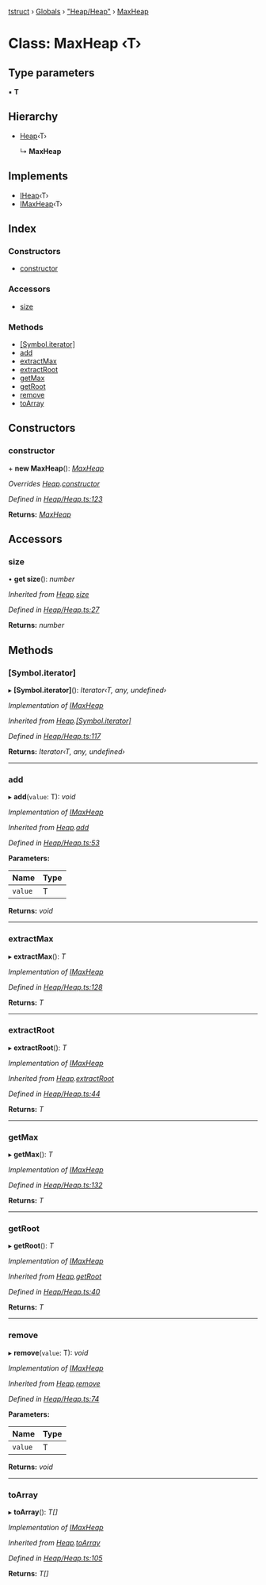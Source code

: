 [tstruct](../README.md) › [Globals](../globals.md) › ["Heap/Heap"](../modules/_heap_heap_.md) › [MaxHeap](_heap_heap_.maxheap.md)

# Class: MaxHeap ‹**T**›

## Type parameters

▪ **T**

## Hierarchy

* [Heap](_heap_heap_.heap.md)‹T›

  ↳ **MaxHeap**

## Implements

* [IHeap](../interfaces/_heap_heap_.iheap.md)‹T›
* [IMaxHeap](../interfaces/_heap_heap_.imaxheap.md)‹T›

## Index

### Constructors

* [constructor](_heap_heap_.maxheap.md#constructor)

### Accessors

* [size](_heap_heap_.maxheap.md#size)

### Methods

* [[Symbol.iterator]](_heap_heap_.maxheap.md#[symbol.iterator])
* [add](_heap_heap_.maxheap.md#add)
* [extractMax](_heap_heap_.maxheap.md#extractmax)
* [extractRoot](_heap_heap_.maxheap.md#extractroot)
* [getMax](_heap_heap_.maxheap.md#getmax)
* [getRoot](_heap_heap_.maxheap.md#getroot)
* [remove](_heap_heap_.maxheap.md#remove)
* [toArray](_heap_heap_.maxheap.md#toarray)

## Constructors

###  constructor

\+ **new MaxHeap**(): *[MaxHeap](_heap_heap_.maxheap.md)*

*Overrides [Heap](_heap_heap_.heap.md).[constructor](_heap_heap_.heap.md#constructor)*

*Defined in [Heap/Heap.ts:123](https://github.com/powerofsoul/tstruct/blob/b1dd7f8/src/Heap/Heap.ts#L123)*

**Returns:** *[MaxHeap](_heap_heap_.maxheap.md)*

## Accessors

###  size

• **get size**(): *number*

*Inherited from [Heap](_heap_heap_.heap.md).[size](_heap_heap_.heap.md#size)*

*Defined in [Heap/Heap.ts:27](https://github.com/powerofsoul/tstruct/blob/b1dd7f8/src/Heap/Heap.ts#L27)*

**Returns:** *number*

## Methods

###  [Symbol.iterator]

▸ **[Symbol.iterator]**(): *Iterator‹T, any, undefined›*

*Implementation of [IMaxHeap](../interfaces/_heap_heap_.imaxheap.md)*

*Inherited from [Heap](_heap_heap_.heap.md).[[Symbol.iterator]](_heap_heap_.heap.md#[symbol.iterator])*

*Defined in [Heap/Heap.ts:117](https://github.com/powerofsoul/tstruct/blob/b1dd7f8/src/Heap/Heap.ts#L117)*

**Returns:** *Iterator‹T, any, undefined›*

___

###  add

▸ **add**(`value`: T): *void*

*Implementation of [IMaxHeap](../interfaces/_heap_heap_.imaxheap.md)*

*Inherited from [Heap](_heap_heap_.heap.md).[add](_heap_heap_.heap.md#add)*

*Defined in [Heap/Heap.ts:53](https://github.com/powerofsoul/tstruct/blob/b1dd7f8/src/Heap/Heap.ts#L53)*

**Parameters:**

Name | Type |
------ | ------ |
`value` | T |

**Returns:** *void*

___

###  extractMax

▸ **extractMax**(): *T*

*Implementation of [IMaxHeap](../interfaces/_heap_heap_.imaxheap.md)*

*Defined in [Heap/Heap.ts:128](https://github.com/powerofsoul/tstruct/blob/b1dd7f8/src/Heap/Heap.ts#L128)*

**Returns:** *T*

___

###  extractRoot

▸ **extractRoot**(): *T*

*Implementation of [IMaxHeap](../interfaces/_heap_heap_.imaxheap.md)*

*Inherited from [Heap](_heap_heap_.heap.md).[extractRoot](_heap_heap_.heap.md#extractroot)*

*Defined in [Heap/Heap.ts:44](https://github.com/powerofsoul/tstruct/blob/b1dd7f8/src/Heap/Heap.ts#L44)*

**Returns:** *T*

___

###  getMax

▸ **getMax**(): *T*

*Implementation of [IMaxHeap](../interfaces/_heap_heap_.imaxheap.md)*

*Defined in [Heap/Heap.ts:132](https://github.com/powerofsoul/tstruct/blob/b1dd7f8/src/Heap/Heap.ts#L132)*

**Returns:** *T*

___

###  getRoot

▸ **getRoot**(): *T*

*Implementation of [IMaxHeap](../interfaces/_heap_heap_.imaxheap.md)*

*Inherited from [Heap](_heap_heap_.heap.md).[getRoot](_heap_heap_.heap.md#getroot)*

*Defined in [Heap/Heap.ts:40](https://github.com/powerofsoul/tstruct/blob/b1dd7f8/src/Heap/Heap.ts#L40)*

**Returns:** *T*

___

###  remove

▸ **remove**(`value`: T): *void*

*Implementation of [IMaxHeap](../interfaces/_heap_heap_.imaxheap.md)*

*Inherited from [Heap](_heap_heap_.heap.md).[remove](_heap_heap_.heap.md#remove)*

*Defined in [Heap/Heap.ts:74](https://github.com/powerofsoul/tstruct/blob/b1dd7f8/src/Heap/Heap.ts#L74)*

**Parameters:**

Name | Type |
------ | ------ |
`value` | T |

**Returns:** *void*

___

###  toArray

▸ **toArray**(): *T[]*

*Implementation of [IMaxHeap](../interfaces/_heap_heap_.imaxheap.md)*

*Inherited from [Heap](_heap_heap_.heap.md).[toArray](_heap_heap_.heap.md#toarray)*

*Defined in [Heap/Heap.ts:105](https://github.com/powerofsoul/tstruct/blob/b1dd7f8/src/Heap/Heap.ts#L105)*

**Returns:** *T[]*
